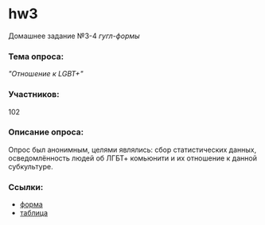 # hw3
Домашнее задание №3-4 *гугл-формы*
### Тема опроса:
*"Отношение к LGBT+"*
### Участников:
102
### Описание опроса:
Опрос был анонимным, целями являлись: сбор статистических данных, осведомлённость людей об ЛГБТ+ комьюнити и их отношение к данной субкультуре.
### Ссылки:
* [форма](https://goo.gl/forms/DFupOdtyxcKuMNEs1)
* [таблица](https://docs.google.com/forms/d/1MqptUeuMXwKwh_QwzNE9UeRr054_16X_F4DN2plzolU/edit?usp=sharing)
